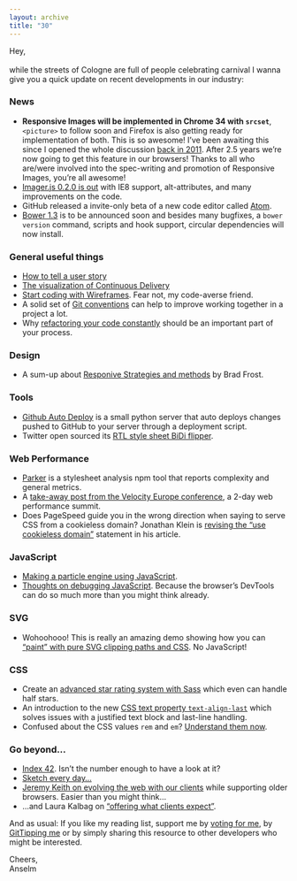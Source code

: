 ```yaml
---
layout: archive
title: "30"
---
```



Hey,<br>
<br>
while the streets of Cologne are full of people celebrating carnival I wanna give you a quick update on recent developments in our industry:

### News

- **Responsive Images will be implemented in Chrome 34 with `srcset`**, `<picture>` to follow soon and Firefox is also getting ready for implementation of both. This is so awesome! I’ve been awaiting this since I opened the whole discussion [back in 2011](http://lists.whatwg.org/htdig.cgi/whatwg-whatwg.org/2011-August/032977.html). After 2.5 years we’re now going to get this feature in our browsers! Thanks to all who are/were involved into the spec-writing and promotion of Responsive Images, you’re all awesome!
- [Imager.js 0.2.0 is out](https://github.com/BBC-News/Imager.js/blob/master/CHANGELOG.md) with IE8 support, alt-attributes, and many improvements on the code.
- GitHub released a invite-only beta of a new code editor called [Atom](https://atom.io/).
- [Bower 1.3](https://github.com/bower/bower/blob/master/CHANGELOG.md#master) is to be announced soon and besides many bugfixes, a `bower version` command, scripts and hook support, circular dependencies will now install.

### General useful things
- [How to tell a user story](http://www.newfangled.com/how_to_tell_the_users_story)
- [The visualization of Continuous Delivery](http://continuousdelivery.com/2014/02/visualizations-of-continuous-delivery/)
- [Start coding with Wireframes](http://alistapart.com/column/start-coding-with-wireframes). Fear not, my code-averse friend.
- A solid set of [Git conventions](https://medium.com/code-adventures/a940ee20862d) can help to improve working together in a project a lot.
- Why [refactoring your code constantly](https://medium.com/code-adventures/fc0942419504) should be an important part of your process.

### Design

- A sum-up about [Responive Strategies and methods](http://bradfrostweb.com/blog/post/responsive-strategy/) by Brad Frost.

### Tools

- [Github Auto Deploy](https://github.com/PaulKinlan/Github-Auto-Deploy) is a small python server that auto deploys changes pushed to GitHub to your server through a deployment script.
- Twitter open sourced its [RTL style sheet BiDi flipper](https://github.com/twitter/css-flip).

### Web Performance

- [Parker](https://github.com/katiefenn/parker) is a stylesheet analysis npm tool that reports complexity and general metrics.
- A [take-away post from the Velocity Europe conference](https://medium.com/code-adventures/7a14acf8afcd), a 2-day web performance summit.
- Does PageSpeed guide you in the wrong direction when saying to serve CSS from a cookieless domain? Jonathan Klein is [revising the “use cookieless domain”](http://www.jonathanklein.net/2014/02/revisiting-cookieless-domain.html) statement in his article.

### JavaScript

- [Making a particle engine using JavaScript](http://lonely-pixel.com/blog/making-a-particle-engine-using-javascript-part-1).
- [Thoughts on debugging JavaScript](http://alliejon.es/blog/2014/02/23/thoughts-on-debugging-javascript/). Because the browser’s DevTools can do so much more than you might think already.

### SVG

- Wohoohooo! This is really an amazing demo showing how you can [“paint” with pure SVG clipping paths and CSS](http://www.pencilscoop.com/demos/animating-svg-clipping-masks/). No JavaScript!

### CSS

- Create an [advanced star rating system with Sass](http://hugogiraudel.com/2014/02/24/star-rating-system-with-sass/) which even can handle half stars.
- An introduction to the new [CSS text property `text-align-last`](http://blogs.adobe.com/webplatform/2014/02/25/improving-your-sites-visual-details-css3-text-align-last/) which solves issues with a justified text block and last-line handling.
- Confused about the CSS values `rem` and `em`? [Understand them now](http://j.eremy.net/confused-about-rem-and-em/).

### Go beyond…

- [Index 42](http://indexfortytwo.com/). Isn’t the number enough to have a look at it?
- [Sketch every day…](https://medium.com/p/f5174a2b2c6e)
- [Jeremy Keith on evolving the web with our clients](http://adactio.com/journal/6692/) while supporting older browsers. Easier than you might think…
- …and Laura Kalbag on [“offering what clients expect”](http://alistapart.com/column/delivery-logistics).

And as usual: If you like my reading list, support me by [voting for me](https://thenetawards.com/vote/young-developer/anselm-hannemann/), by [GitTipping me](https://www.gittip.com/Anselm%20Hannemann/) or by simply sharing this resource to other developers who might be interested.

Cheers,<br>
Anselm
